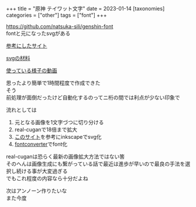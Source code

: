 +++
title = "原神 テイワット文字"
date = 2023-01-14
[taxonomies]
categories = ["other"]
tags = ["font"]
+++

<https://github.com/natsuka-sili/genshin-font>\
fontと元になったsvgがある

[参考にしたサイト](https://aramugi.com/?p=1754)

[svgの材料](https://genshin-impact.fandom.com/wiki/Latin-Based_Language)

[使っている様子の動画](https://twitter.com/natsuka_sili/status/1613917756038217732?s=20&t=Bb4dIUmhi4964CoLGscPyg)

思ったより簡単で1時間程度で作成できた\
そう\
前処理が面倒だったけど自動化するのってニ桁の間では利点が少ない印象で

流れとしては

1. 元となる画像を1文字づつに切り分ける
1. real-cuganで18倍まで拡大
1. [このサイト](https://aramugi.com/?p=1754)を参考にinkscapeでsvg化
1. [fontconverter](https://www.fontconverter.org/)でfont化

real-cuganは恐らく最新の画像拡大方法ではない筈\
そのへんは画像生成にも繋がっている話で最近は進歩が早いので最良の手法を選択し続ける事が大変過ぎる\
でもこれ程度の内容なら十分だよね

次はアンノーン作りたいな\
また今度